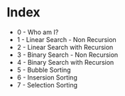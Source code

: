 # Index

+ 0 - Who am I?
+ 1 - Linear Search - Non Recursion
+ 2 - Linear Search with Recursion
+ 3 - Binary Search - Non Recursion
+ 4 - Binary Search with Recursion
+ 5 - Bubble Sorting
+ 6 - Insersion Sorting
+ 7 - Selection Sorting

